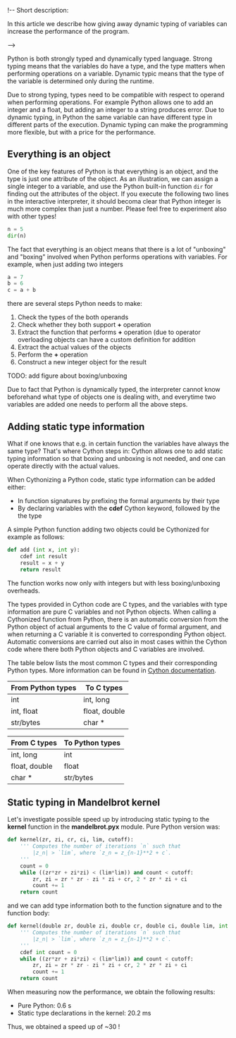 <!-- Title: Using static typing -->

!-- Short description:

In this article we describe how giving away dynamic typing of variables
can increase the performance of the program.

-->

Python is both strongly typed and dynamically typed language. Strong typing
means that the variables do have a type, and the type matters when performing 
operations on a variable. Dynamic typic means that the type of the variable is 
determined only during the runtime.

Due to strong typing, types need to be compatible with respect to operand when 
performing operations. For example Python allows one to add an integer and a 
float, but adding an integer to a string produces error. Due to dynamic typing, 
in Python the same variable can have different type in different parts of the
execution. Dynamic typing can make the programming more flexible, but with a
price for the performance.

## Everything is an object

One of the key features of Python is that everything is an object, and the type
is just one attribute of the object. As an illustration, we can assign a single
integer to a variable, and use the Python built-in function `dir` for finding 
out the attributes of the object. If you execute the following two lines in the
interactive interpreter, it should becoma clear that Python integer is much more
complex than just a number. Please feel free to experiment also with other 
types!

~~~python
n = 5
dir(n)
~~~

The fact that everything is an object means that there is a lot of "unboxing" 
and "boxing" involved when Python performs operations with variables. For 
example, when just adding two integers

~~~python
a = 7
b = 6
c = a + b
~~~

there are several steps Python needs to make:

  1. Check the types of the both operands
  2. Check whether they both support **+** operation
  3. Extract the function that performs **+** operation (due to operator 
     overloading objects can have a custom definition for addition
  4. Extract the actual values of the objects
  5. Perform the **+** operation
  6. Construct a new integer object for the result

TODO: add figure about boxing/unboxing

Due to fact that Python is dynamically typed, the interpreter cannot know 
beforehand what type of objects one is dealing with, and everytime two variables
are added one needs to perform all the above steps.

## Adding static type information

What if one knows that e.g. in certain function the variables have always the
same type? That's where Cython steps in: Cython allows one to add static typing
information so that boxing and unboxing is not needed, and one can operate 
directly with the actual values.

When Cythonizing a Python code, static type information can be added either:

  - In function signatures by prefixing the formal arguments by their type
  - By declaring variables with the **cdef** Cython keyword, followed by the 
    the type

A simple Python function adding two objects could be Cythonized for example as
follows:

~~~python
def add (int x, int y):
    cdef int result
    result = x + y
    return result
~~~
The function works now only with integers but with less boxing/unboxing 
overheads.

The types provided in Cython code are C types, and the variables with type
information are pure C variables and not Python objects. When calling a 
Cythonized function from Python, there is an automatic conversion from the
Python object of actual arguments to the C value of formal argument, and when
returning a C variable it is converted to corresponding Python object. Automatic
conversions are carried out also in most cases within the Cython code where 
there both Python objects and C variables are involved. 

The table below lists the most common C types and their corresponding Python 
types. More information can be found in [Cython documentation](https://cython.readthedocs.io/en/latest/src/userguide/language_basics.html).

|  From Python types | To C types    |
| -------------------| --------------|
| int                | int, long     |
| int, float         | float, double |
| str/bytes          | char *        |


| From C types    |  To Python types |
| ----------------| -----------------|
| int, long       | int              |
| float, double   | float            |
| char *          | str/bytes        |


## Static typing in Mandelbrot kernel

Let's investigate possible speed up by introducing static typing to the 
**kernel** function in the **mandelbrot.pyx** module. Pure Python version was:

~~~python
def kernel(zr, zi, cr, ci, lim, cutoff):
    ''' Computes the number of iterations `n` such that 
        |z_n| > `lim`, where `z_n = z_{n-1}**2 + c`.
    '''
    count = 0
    while ((zr*zr + zi*zi) < (lim*lim)) and count < cutoff:
        zr, zi = zr * zr - zi * zi + cr, 2 * zr * zi + ci
        count += 1
    return count
~~~

and we can add type information both to the function signature and to the 
function body:

~~~python
def kernel(double zr, double zi, double cr, double ci, double lim, int cutoff):
    ''' Computes the number of iterations `n` such that 
        |z_n| > `lim`, where `z_n = z_{n-1}**2 + c`.
    '''
    cdef int count = 0
    while ((zr*zr + zi*zi) < (lim*lim)) and count < cutoff:
        zr, zi = zr * zr - zi * zi + cr, 2 * zr * zi + ci
        count += 1
    return count
~~~

When measuring now the performance, we obtain the following results:

  - Pure Python:  0.6 s
  - Static type declarations in the kernel: 20.2 ms

Thus, we obtained a speed up of ~30 !


